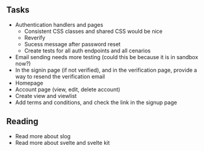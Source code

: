 ## Tasks

- Authentication handlers and pages
  - Consistent CSS classes and shared CSS would be nice
  - Reverify
  - Sucess message after password reset
  - Create tests for all auth endpoints and all cenarios
- Email sending needs more testing (could this be because it is in sandbox now?)
- In the signin page (if not verified), and in the verification page, provide a way to resend the verification email
- Homepage
- Account page (view, edit, delete account)
- Create view and viewlist
- Add terms and conditions, and check the link in the signup page

## Reading

- Read more about slog
- Read more about svelte and svelte kit
